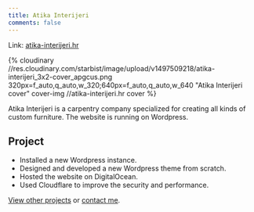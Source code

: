 ```yaml
---
title: Atika Interijeri
comments: false
---
```


Link: [atika-interijeri.hr](//atika-interijeri.hr)

{% cloudinary //res.cloudinary.com/starbist/image/upload/v1497509218/atika-interijeri_3x2-cover_apgcus.png 320px=f_auto,q_auto,w_320;640px=f_auto,q_auto,w_640 "Atika Interijeri cover" cover-img //atika-interijeri.hr cover %}

Atika Interijeri is a carpentry company specialized for creating all kinds of custom furniture. The website is running on Wordpress.

## Project

- Installed a new Wordpress instance.
- Designed and developed a new Wordpress theme from scratch.
- Hosted the website on DigitalOcean.
- Used Cloudflare to improve the security and performance.

[View other projects](/portfolio/) or [contact me](/about-me/).
